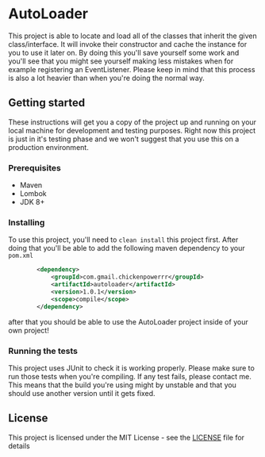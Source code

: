 # AutoLoader
This project is able to locate and load all of the classes that inherit the given class/interface.
It will invoke their constructor and cache the instance for you to use it later on.
By doing this you'll save yourself some work and you'll see that you might see yourself making
less mistakes when for example registering an EventListener. Please keep in mind that this process is also
a lot heavier than when you're doing the normal way. 

## Getting started
These instructions will get you a copy of the project up and running on your local machine for development 
and testing purposes. Right now this project is just in it's testing phase and we won't suggest that you use
this on a production environment.

### Prerequisites
* Maven
* Lombok
* JDK 8+

### Installing
To use this project, you'll need to `clean install` this project first. After doing that you'll be able to
add the following maven dependency to your `pom.xml`

```xml
        <dependency>
            <groupId>com.gmail.chickenpowerrr</groupId>
            <artifactId>autoloader</artifactId>
            <version>1.0.1</version>
            <scope>compile</scope>
        </dependency>
```

after that you should be able to use the AutoLoader project inside of your own project!

### Running the tests
This project uses JUnit to check it is working properly. Please make sure to run those tests when you're compiling.
If any test fails, please contact me. This means that the build you're using might by unstable and that you should 
use another version until it gets fixed.

## License

This project is licensed under the MIT License - see the [LICENSE](LICENSE) file for details